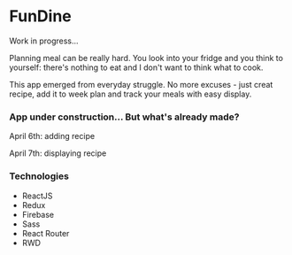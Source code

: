 <h1>FunDine</h1>

<p>Work in progress...</p>

<p>Planning meal can be really hard. You look into your fridge and you think to yourself: there's nothing to eat and I don't want to think what to cook.</p>

<p>This app emerged from everyday struggle. No more excuses - just creat recipe, add it to week plan and track your meals with easy display.</p>

<h3>App under construction... But what's already made?</h3>
<p>April 6th: adding recipe</p>
<p>April 7th: displaying recipe</p>

<h3>Technologies</h3>
<ul>
    <li>ReactJS</li>
    <li>Redux</li>
    <li>Firebase</li>
    <li>Sass</li>
    <li>React Router</li>
    <li>RWD</li>
</ul>